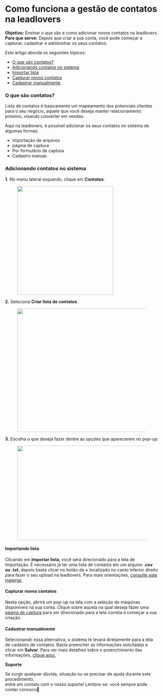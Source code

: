 # Como funciona a gestão de contatos na leadlovers

**Objetivo:** Ensinar o que são e como adicionar novos contatos na leadlovers.\
**Para que serve:** Depois que criar a sua conta, você pode começar a capturar, cadastrar e administrar os seus contatos.

Este artigo aborda os seguintes tópicos:

* [O que são contatos?](como-funciona-a-gestao-de-contatos-na-leadlovers.md#o-que-sao-contatos)
* [Adicionando contatos no sistema](como-funciona-a-gestao-de-contatos-na-leadlovers.md#adicionando-contatos)
* [Importar lista](como-funciona-a-gestao-de-contatos-na-leadlovers.md#importar-lista)
* [Capturar novos contatos](como-funciona-a-gestao-de-contatos-na-leadlovers.md#capturar-novos-contatos)
* [Cadastrar manualmente](como-funciona-a-gestao-de-contatos-na-leadlovers.md#cadastrar-manualmente)

### **O que são contatos?** <a href="#o-que-sao-contatos" id="o-que-sao-contatos"></a>

Lista de contatos é basicamente um mapeamento dos potenciais clientes para o seu negócio, aquele que você deseja manter relacionamento próximo, visando converter em vendas.

Aqui na leadlovers, é possível adicionar os seus contatos no sistema de algumas formas:



* importação de arquivos
* página de captura&#x20;
* Por formulário de captura
* Cadastro manual.

### **Adicionando contatos no sistema** <a href="#adicionando-contatos" id="adicionando-contatos"></a>

**1.** No menu lateral esquerdo, clique em **Contatos**.

<figure><img src="https://suporte.love/wp-content/uploads/2023/07/dddf.png" alt="" height="357" width="315"><figcaption></figcaption></figure>

**2.** Selecione **Criar lista de contatos**.

<figure><img src="https://suporte.love/wp-content/uploads/2023/07/df.png" alt="" height="406" width="571"><figcaption></figcaption></figure>

**3.** Escolha o que deseja fazer dentre as opções que aparecerem no pop-up:

<figure><img src="https://suporte.love/wp-content/uploads/2023/07/cv.png" alt="" height="310" width="566"><figcaption></figcaption></figure>

#### **Importando lista** <a href="#importar-lista" id="importar-lista"></a>

Clicando em **Importar lista**, você será direcionado para a tela de Importação. É necessário já ter uma lista de contatos em um arquivo **.csv ou .txt**, depois basta clicar no botão de **+** localizado no canto inferior direito para fazer o seu upload na leadlovers. Para mais orientações, [consulte este material. ](../importar-contatos.md)

#### **Capturar novos contatos** <a href="#capturar-novos-contatos" id="capturar-novos-contatos"></a>

Nesta opção, abrirá um pop-up na tela com a seleção de máquinas disponíveis na sua conta. Clique sobre aquela na qual deseja fazer uma [página de captura](../../backlog/componentes-como-criar-um-carrossel.md) para ser direcionado para a tela correta e começar a sua criação.

#### **Cadastrar manualmente** <a href="#cadastrar-manualmente" id="cadastrar-manualmente"></a>

Selecionando essa alternativa, o sistema te levará diretamente para a tela de cadastro de contatos. Basta preencher as informações solicitadas e clicar em **Salvar**. Para ver mais detalhes sobre o preenchimento das informações, [clique aqui.](../importar-contatos/como-cadastrar-um-lead-manualmente.md)





**Suporte**

Se surgir qualquer dúvida, situação ou se precisar de ajuda durante este procedimento,\
entre em contato com o nosso suporte! Lembre-se: você sempre pode contar conosco🥰
